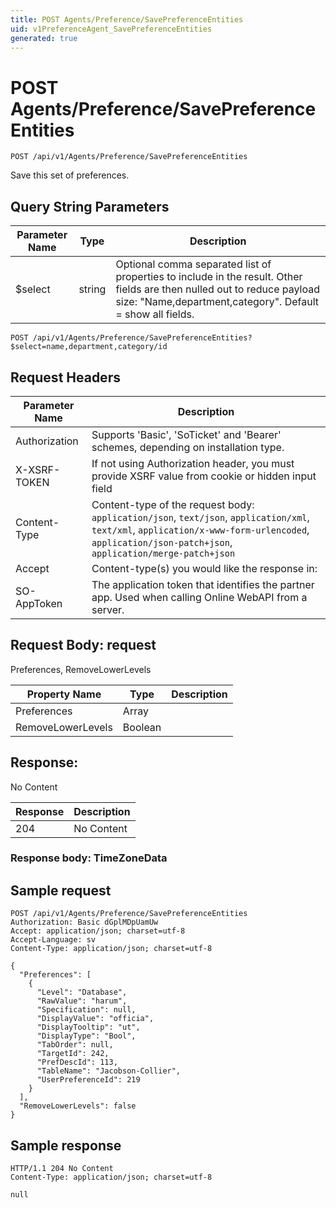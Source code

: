 ```yaml
---
title: POST Agents/Preference/SavePreferenceEntities
uid: v1PreferenceAgent_SavePreferenceEntities
generated: true
---
```


# POST Agents/Preference/SavePreferenceEntities

```http
POST /api/v1/Agents/Preference/SavePreferenceEntities
```

Save this set of preferences.







## Query String Parameters

| Parameter Name | Type |  Description |
|----------------|------|--------------|
| $select | string |  Optional comma separated list of properties to include in the result. Other fields are then nulled out to reduce payload size: "Name,department,category". Default = show all fields. |

```http
POST /api/v1/Agents/Preference/SavePreferenceEntities?$select=name,department,category/id
```


## Request Headers

| Parameter Name | Description |
|----------------|-------------|
| Authorization  | Supports 'Basic', 'SoTicket' and 'Bearer' schemes, depending on installation type. |
| X-XSRF-TOKEN   | If not using Authorization header, you must provide XSRF value from cookie or hidden input field |
| Content-Type | Content-type of the request body: `application/json`, `text/json`, `application/xml`, `text/xml`, `application/x-www-form-urlencoded`, `application/json-patch+json`, `application/merge-patch+json` |
| Accept         | Content-type(s) you would like the response in:  |
| SO-AppToken | The application token that identifies the partner app. Used when calling Online WebAPI from a server. |

## Request Body: request 

Preferences, RemoveLowerLevels 

| Property Name | Type |  Description |
|----------------|------|--------------|
| Preferences | Array |  |
| RemoveLowerLevels | Boolean |  |

## Response:

No Content

| Response | Description |
|----------------|-------------|
| 204 | No Content |

### Response body: TimeZoneData


## Sample request

```http!
POST /api/v1/Agents/Preference/SavePreferenceEntities
Authorization: Basic dGplMDpUamUw
Accept: application/json; charset=utf-8
Accept-Language: sv
Content-Type: application/json; charset=utf-8

{
  "Preferences": [
    {
      "Level": "Database",
      "RawValue": "harum",
      "Specification": null,
      "DisplayValue": "officia",
      "DisplayTooltip": "ut",
      "DisplayType": "Bool",
      "TabOrder": null,
      "TargetId": 242,
      "PrefDescId": 113,
      "TableName": "Jacobson-Collier",
      "UserPreferenceId": 219
    }
  ],
  "RemoveLowerLevels": false
}
```

## Sample response

```http_
HTTP/1.1 204 No Content
Content-Type: application/json; charset=utf-8

null
```
